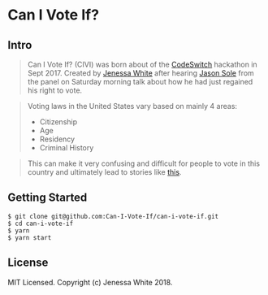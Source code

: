 # Can I Vote If?

## Intro
> Can I Vote If? (CIVI) was born about of the [CodeSwitch](http://www.codeswitch.mn/) hackathon in Sept 2017. Created by [Jenessa White](github.com/jenessawhite) after hearing [Jason Sole](https://twitter.com/iamjasonsole) from the panel on Saturday morning talk about how he had just regained his right to vote. 

>Voting laws in the United States vary based on mainly 4 areas:
> - Citizenship
> - Age
> - Residency
> - Criminal History

> This can make it very confusing and difficult for people to vote in this country and ultimately lead to stories like [this](https://www.npr.org/sections/thetwo-way/2018/03/31/598458914/texas-woman-sentenced-to-5-years-for-illegal-voting).


## Getting Started
```
$ git clone git@github.com:Can-I-Vote-If/can-i-vote-if.git
$ cd can-i-vote-if
$ yarn
$ yarn start
```


## License
MIT Licensed. Copyright (c) Jenessa White 2018.